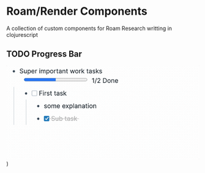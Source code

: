 # Roam/Render Components
 A collection of custom components for Roam Research writting in clojurescript

 ## TODO Progress Bar

 ![Screenshot](https://github.com/8bitgentleman/Roam-Render-Components/raw/main/TODO%20Progress%20Bar/image.gif "Logo Title Text 1")
)

